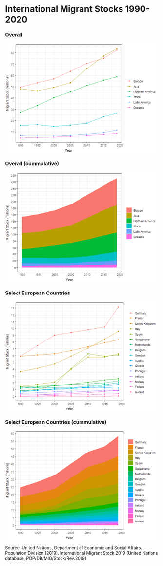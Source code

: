 International Migrant Stocks 1990-2020
================

### Overall

![](unfpa_files/figure-gfm/1-1.png)<!-- -->

### Overall (cummulative)

![](unfpa_files/figure-gfm/2-1.png)<!-- -->

### Select European Countries

![](unfpa_files/figure-gfm/3-1.png)<!-- -->

### Select European Countries (cummulative)

![](unfpa_files/figure-gfm/4-1.png)<!-- -->

Source: United Nations, Department of Economic and Social Affairs.
Population Division (2019). International Migrant Stock 2019 (United
Nations database, POP/DB/MIG/Stock/Rev.2019)
